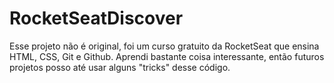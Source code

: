# RocketSeatDiscover

Esse projeto não é original, foi um curso gratuito da RocketSeat que ensina HTML, CSS, Git e Github. Aprendi bastante coisa interessante, então futuros projetos posso até usar alguns "tricks" desse código.